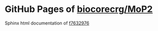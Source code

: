GitHub Pages of [biocorecrg/MoP2](https://github.com/biocorecrg/MoP2.git)
===
Sphinx html documentation of [f7632976](https://github.com/biocorecrg/MoP2/tree/f763297690ff9c073b26a405d693c4b3dc6e3731)
